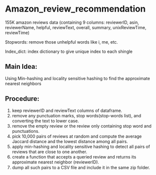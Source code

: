 # Amazon_review_recommendation

155K amazon reviews data (containing 9 columns: reviewerID, asin, reviewerName, helpful, reviewText, overall, summary, unixReviewTime, reviewTime)

Stopwords: remove those unhelpful words like i, me, etc. 

Index_dict: index dictionary to give unique index to each shingle

## Main Idea: 
Using Min-hashing and locality sensitive hashing to find the approximate nearest neighbors 

## Procedure:
1. keep reviewerID and reviewText columns of dataframe.
2. remove any punctuation marks, stop words(stop-words list), and converting the text to lower case.
3. remove the empty review or the review only containing stop word and punctuations.
4. pick 10,000 pairs of reviews at random and compute the average Jaccard distance and the lowest distance among all pairs. 
5. apply min-hashing and locality sensitive hashing to detect all pairs of reviews that are close to one another.
6. create a function that accepts a queried review and returns its approximate nearest neighbor (reviewerID). 
7. dump all such pairs to a CSV ﬁle and include it in the same zip folder.
